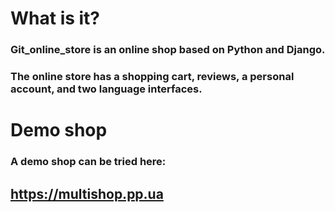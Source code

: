 # What is it?
### Git_online_store is an online shop based on Python and Django.
### The online store has a shopping cart, reviews, a personal account, and two language interfaces.

# Demo shop
### A demo shop can be tried here:

## https://multishop.pp.ua
